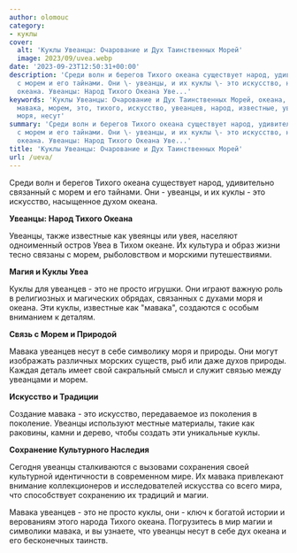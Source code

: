 ```yaml
---
author: olomouc
category:
- куклы
cover:
  alt: 'Куклы Увеанцы: Очарование и Дух Таинственных Морей'
  image: 2023/09/uvea.webp
date: '2023-09-23T12:50:31+00:00'
description: 'Среди волн и берегов Тихого океана существует народ, удивительно связанный
  с морем и его тайнами. Они \- увеанцы, и их куклы \- это искусство, насыщенное духом
  океана. Увеанцы: Народ Тихого Океана Уве...'
keywords: 'Куклы Увеанцы: Очарование и Дух Таинственных Морей, океана, увеанцы, куклы,
  мавака, морем, это, тихого, искусство, увеанцев, народ, известные, увеа, просто,
  моря, несут'
summary: 'Среди волн и берегов Тихого океана существует народ, удивительно связанный
  с морем и его тайнами. Они \- увеанцы, и их куклы \- это искусство, насыщенное духом
  океана. Увеанцы: Народ Тихого Океана Уве...'
title: 'Куклы Увеанцы: Очарование и Дух Таинственных Морей'
url: /ueva/
---
```


Среди волн и берегов Тихого океана существует народ, удивительно связанный с морем и его тайнами. Они \- увеанцы, и их куклы \- это искусство, насыщенное духом океана.

**Увеанцы: Народ Тихого Океана**

Увеанцы, также известные как увеянцы или увея, населяют одноименный остров Увеа в Тихом океане. Их культура и образ жизни тесно связаны с морем, рыболовством и морскими путешествиями.

**Магия и Куклы Увеа**

Куклы для увеанцев \- это не просто игрушки. Они играют важную роль в религиозных и магических обрядах, связанных с духами моря и океана. Эти куклы, известные как "мавака", создаются с особым вниманием к деталям.

**Связь с Морем и Природой**

Мавака увеанцев несут в себе символику моря и природы. Они могут изображать различных морских существ, рыб или даже духов природы. Каждая деталь имеет свой сакральный смысл и служит связью между увеанцами и морем.

**Искусство и Традиции**

Создание мавака \- это искусство, передаваемое из поколения в поколение. Увеанцы используют местные материалы, такие как раковины, камни и дерево, чтобы создать эти уникальные куклы.

**Сохранение Культурного Наследия**

Сегодня увеанцы сталкиваются с вызовами сохранения своей культурной идентичности в современном мире. Их мавака привлекают внимание коллекционеров и исследователей искусства со всего мира, что способствует сохранению их традиций и магии.

Мавака увеанцев \- это не просто куклы, они \- ключ к богатой истории и верованиям этого народа Тихого океана. Погрузитесь в мир магии и символики мавака, и вы узнаете, что увеанцы несут в себе дух океана и его бесконечных таинств.
